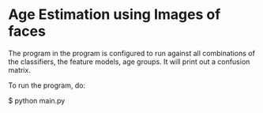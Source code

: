 # Age Estimation using Images of faces 

The program in the program is configured to run against all combinations of the classifiers, the feature models, age groups. It will print out a confusion matrix.

To run the program, do:

$ python main.py


